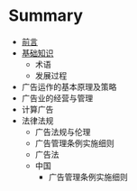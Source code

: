 # Summary

* [前言](README.md)
* [基础知识](chapter1.md)
   * 术语
   * 发展过程
* 广告运作的基本原理及策略
* 广告业的经营与管理
* 计算广告
* 法律法规
   * 广告法规与伦理
   * 广告管理条例实施细则
   * 广告法
   * 中国
       * 广告管理条例实施细则

